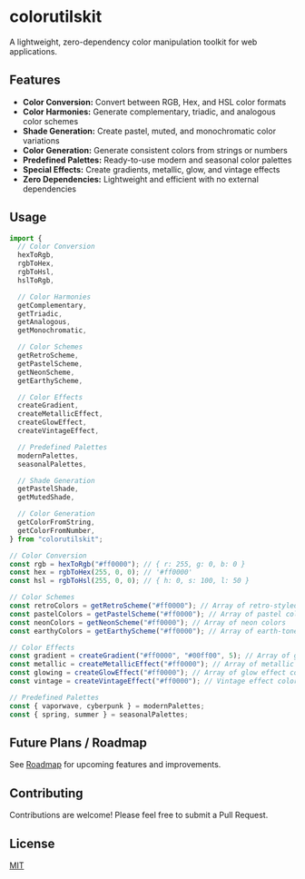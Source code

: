 # colorutilskit

A lightweight, zero-dependency color manipulation toolkit for web applications.

## Features

- **Color Conversion:** Convert between RGB, Hex, and HSL color formats
- **Color Harmonies:** Generate complementary, triadic, and analogous color schemes
- **Shade Generation:** Create pastel, muted, and monochromatic color variations
- **Color Generation:** Generate consistent colors from strings or numbers
- **Predefined Palettes:** Ready-to-use modern and seasonal color palettes
- **Special Effects:** Create gradients, metallic, glow, and vintage effects
- **Zero Dependencies:** Lightweight and efficient with no external dependencies

## Usage

```javascript
import {
  // Color Conversion
  hexToRgb,
  rgbToHex,
  rgbToHsl,
  hslToRgb,

  // Color Harmonies
  getComplementary,
  getTriadic,
  getAnalogous,
  getMonochromatic,

  // Color Schemes
  getRetroScheme,
  getPastelScheme,
  getNeonScheme,
  getEarthyScheme,

  // Color Effects
  createGradient,
  createMetallicEffect,
  createGlowEffect,
  createVintageEffect,

  // Predefined Palettes
  modernPalettes,
  seasonalPalettes,

  // Shade Generation
  getPastelShade,
  getMutedShade,

  // Color Generation
  getColorFromString,
  getColorFromNumber,
} from "colorutilskit";

// Color Conversion
const rgb = hexToRgb("#ff0000"); // { r: 255, g: 0, b: 0 }
const hex = rgbToHex(255, 0, 0); // '#ff0000'
const hsl = rgbToHsl(255, 0, 0); // { h: 0, s: 100, l: 50 }

// Color Schemes
const retroColors = getRetroScheme("#ff0000"); // Array of retro-styled colors
const pastelColors = getPastelScheme("#ff0000"); // Array of pastel colors
const neonColors = getNeonScheme("#ff0000"); // Array of neon colors
const earthyColors = getEarthyScheme("#ff0000"); // Array of earth-toned colors

// Color Effects
const gradient = createGradient("#ff0000", "#00ff00", 5); // Array of gradient colors
const metallic = createMetallicEffect("#ff0000"); // Array of metallic effect colors
const glowing = createGlowEffect("#ff0000"); // Array of glow effect colors
const vintage = createVintageEffect("#ff0000"); // Vintage effect color

// Predefined Palettes
const { vaporwave, cyberpunk } = modernPalettes;
const { spring, summer } = seasonalPalettes;
```

## Future Plans / Roadmap

See [Roadmap](./Roadmap.md) for upcoming features and improvements.

## Contributing

Contributions are welcome! Please feel free to submit a Pull Request.

## License

[MIT](./LICENSE)
